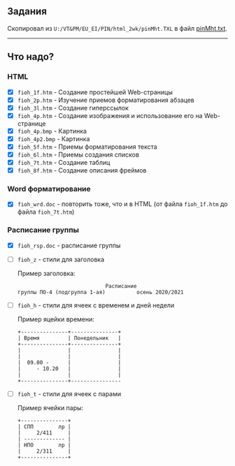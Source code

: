 ## Задания

Скопировал из `U:/VT&PM/EU_EI/PIN/html_2wk/pinMht.TXL` в файл [pinMht.txt](pinMht.txt).

---

## Что надо?

### HTML

- [x] `fioh_1f.htm` - Создание простейшей Web-страницы
- [x] `fioh_2p.htm` - Изучение приемов форматирования абзацев
- [x] `fioh_3l.htm` - Создание гиперссылок
- [x] `fioh_4p.htm` - Создание изображения и использование его на Web-странице
- [x] `fioh_4p.bmp` - Картинка
- [x] `fioh_4p2.bmp` - Картинка
- [x] `fioh_5f.htm` - Приемы форматирования текста
- [x] `fioh_6l.htm` - Приемы создания списков
- [x] `fioh_7t.htm` - Создание таблиц
- [x] `fioh_8f.htm` - Создание описания фреймов

### Word форматирование

- [x] `fioh_wrd.doc` - повторить тоже, что и в HTML (от файла `fioh_1f.htm` до файла `fioh_7t.htm`)

### Расписание группы

- [x] `fioh_rsp.doc` - расписание группы
- [ ] `fioh_z` - стили для заголовка

    Пример заголовка:
    ```
                                Расписание
    группы ПО-4 (подгруппа 1-ая)          осень 2020/2021
    ```
- [ ] `fioh_h` - стили для ячеек с временем и дней недели
    
    Пример яцейки времени:
    ```
    +---------------+---------------+
    | Время         | Понедельник   |
    +---------------+---------------+
    |               |               |
    |               |               |
    |  09.00 -      |               |
    |     - 10.20   |               |
    |               |               |
    +---------------+----------------
    ```

- [ ] `fioh_t` - стили для ячеек с парами

    Пример ячейки пары:
    ```
    +---------------+
    | СПП        лр |
    |     2/411     |
    | ------------- |
    | НПО        лр |
    |     2/311     |
    +---------------+
    ```
